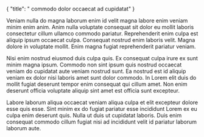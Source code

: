 {
  "title": " commodo dolor occaecat ad cupidatat"
}

Veniam nulla do magna laborum enim id velit magna labore enim veniam minim enim anim. Anim nulla voluptate consequat sit dolor eu mollit laboris consectetur cillum ullamco commodo pariatur. Reprehenderit enim culpa est aliquip ipsum occaecat culpa. Consequat nostrud enim laboris velit. Magna dolore in voluptate mollit. Enim magna fugiat reprehenderit pariatur veniam.

Nisi enim nostrud eiusmod duis culpa quis. Ex consequat culpa irure ex sunt minim magna ipsum. Commodo non sint ipsum quis nostrud occaecat veniam do cupidatat aute veniam nostrud sunt. Ea nostrud est id aliquip veniam ex dolor nisi laboris amet sunt dolor commodo. In Lorem elit duis do mollit fugiat deserunt tempor enim consequat qui cillum amet. Non enim deserunt officia voluptate aliquip sint amet est officia sunt excepteur.

Labore laborum aliqua occaecat veniam aliqua culpa et elit excepteur dolore esse quis esse. Sint minim ex do fugiat pariatur esse incididunt Lorem ex eu culpa enim deserunt quis. Nulla ut duis ut cupidatat laboris. Duis enim consequat commodo cillum fugiat nisi ad incididunt velit id pariatur laborum laborum aute.